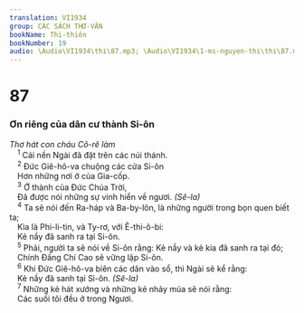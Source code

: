 ```yaml
---
translation: VI1934
group: CÁC SÁCH THƠ-VĂN
bookName: Thi-thiên 
bookNumber: 19
audio: \Audio\VI1934\thi\87.mp3; \Audio\VI1934\1-ms-nguyen-thi\thi\87.mp3
---
```


<div class="title"><h1>87</h1><h3>Ơn riêng của dân cư thành Si-ôn</h3><i>Thơ hát con cháu Cô-rê làm</i></div>
<span class="verse thi_87_1"> <sup>1</sup> Cái nền Ngài đã đặt trên các núi thánh. <br/></span>
<span class="verse thi_87_2"> <sup>2</sup> Đức Giê-hô-va chuộng các cửa Si-ôn <br/> Hơn những nơi ở của Gia-cốp. <br/></span>
<span class="verse thi_87_3"> <sup>3</sup> Ớ thành của Đức Chúa Trời, <br/> Đã được nói những sự vinh hiển về ngươi. <em>(Sê-la)</em><br/></span>
<span class="verse thi_87_4"> <sup>4</sup> Ta sẽ nói đến Ra-háp và Ba-by-lôn, là những người trong bọn quen biết ta; <br/> Kìa là Phi-li-tin, và Ty-rơ, với Ê-thi-ô-bi: <br/> Kẻ nầy đã sanh ra tại Si-ôn. <br/></span>
<span class="verse thi_87_5"> <sup>5</sup> Phải, người ta sẽ nói về Si-ôn rằng: Kẻ nầy và kẻ kia đã sanh ra tại đó; <br/> Chính Đấng Chí Cao sẽ vững lập Si-ôn. <br/></span>
<span class="verse thi_87_6"> <sup>6</sup> Khi Đức Giê-hô-va biên các dân vào sổ, thì Ngài sẽ kể rằng: <br/> Kẻ nầy đã sanh tại Si-ôn. <em>(Sê-la)</em><br/></span>
<span class="verse thi_87_7"> <sup>7</sup> Những kẻ hát xướng và những kẻ nhảy múa sẽ nói rằng: <br/> Các suối tôi đều ở trong Ngươi. <br/></span>
